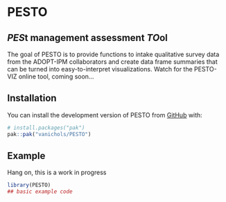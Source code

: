 
<!-- README.md is generated from README.Rmd. Please edit that file -->

# PESTO

## *PES*t management assessment *TO*ol

<!-- badges: start -->
<!-- badges: end -->

The goal of PESTO is to provide functions to intake qualitative survey
data from the ADOPT-IPM collaborators and create data frame summaries
that can be turned into easy-to-interpret visualizations. Watch for the
PESTO-VIZ online tool, coming soon…

## Installation

You can install the development version of PESTO from
[GitHub](https://github.com/) with:

``` r
# install.packages("pak")
pak::pak("vanichols/PESTO")
```

## Example

Hang on, this is a work in progress

``` r
library(PESTO)
## basic example code
```
